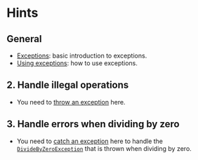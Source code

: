 # Hints

## General

- [Exceptions][exceptions]: basic introduction to exceptions.
- [Using exceptions][using-exceptions]: how to use exceptions.

## 2. Handle illegal operations

- You need to [throw an exception][creating-and-throwing-exceptions] here.

## 3. Handle errors when dividing by zero

- You need to [catch an exception][exception-handling] here to handle the [`DivideByZeroException`][divide-by-zero-exception] that is thrown when dividing by zero.

[exceptions]: https://docs.microsoft.com/en-us/dotnet/csharp/programming-guide/exceptions/
[using-exceptions]: https://docs.microsoft.com/en-us/dotnet/csharp/programming-guide/exceptions/using-exceptions
[exception-handling]: https://docs.microsoft.com/en-us/dotnet/csharp/programming-guide/exceptions/exception-handling
[creating-and-throwing-exceptions]: https://docs.microsoft.com/en-us/dotnet/csharp/programming-guide/exceptions/creating-and-throwing-exceptions
[divide-by-zero-exception]: https://docs.microsoft.com/en-us/dotnet/api/system.dividebyzeroexception